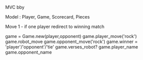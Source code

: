 
MVC bby

Model : Player, Game, Scorecard, Pieces

Move 1 - if one player redirect to winning match

game = Game.new(player,opponent)
game.player_move('rock')
game.robot_move
game.opponent_move('rock')
game.winner = 'player'/'opponent'/'tie'
game.verses_robot?
game.player_name
game.opponent_name

